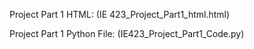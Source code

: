 Project Part 1 HTML: (IE 423_Project_Part1_html.html)

Project Part 1 Python File: (IE423_Project_Part1_Code.py)
